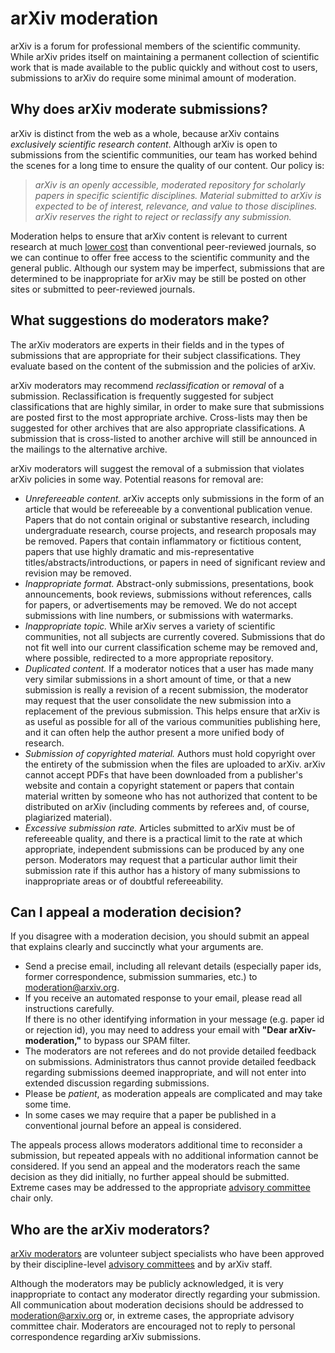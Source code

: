 arXiv moderation
===========================

arXiv is a forum for professional members of the scientific community.
While arXiv prides itself on maintaining a permanent collection of
scientific work that is made available to the public quickly and without
cost to users, submissions to arXiv do require some minimal amount of
moderation.

Why does arXiv moderate submissions?
------------------------------------

arXiv is distinct from the web as a whole, because arXiv contains
*exclusively scientific research content*. Although arXiv is open to
submissions from the scientific communities, our team has worked behind
the scenes for a long time to ensure the quality of our content. Our
policy is:

> *arXiv is an openly accessible, moderated repository for scholarly
> papers in specific scientific disciplines. Material submitted to arXiv
> is expected to be of interest, relevance, and value to those
> disciplines. arXiv reserves the right to reject or reclassify any
> submission.*

Moderation helps to ensure that arXiv content is relevant to current
research at much [lower
cost](http://www.cs.cornell.edu/~ginsparg/physics/blurb/pg02pr.html) than
conventional peer-reviewed journals, so we can continue to offer free
access to the scientific community and the general public. Although our
system may be imperfect, submissions that are determined to be
inappropriate for arXiv may be still be posted on other sites or
submitted to peer-reviewed journals.

What suggestions do moderators make?
------------------------------------

The arXiv moderators are experts in their fields and in the types of
submissions that are appropriate for their subject classifications. They
evaluate based on the content of the submission and the policies of
arXiv.

arXiv moderators may recommend *reclassification* or *removal* of a
submission. Reclassification is frequently suggested for subject
classifications that are highly similar, in order to make sure that
submissions are posted first to the most appropriate archive.
Cross-lists may then be suggested for other archives that are also
appropriate classifications. A submission that is cross-listed to
another archive will still be announced in the mailings to the
alternative archive.

arXiv moderators will suggest the removal of a submission that violates
arXiv policies in some way. Potential reasons for removal are:

-   *Unrefereeable content.* arXiv accepts only submissions in the form
    of an article that would be refereeable by a conventional
    publication venue. Papers that do not contain original or
    substantive research, including undergraduate research, course
    projects, and research proposals may be removed. Papers that contain
    inflammatory or fictitious content, papers that use highly dramatic
    and mis-representative titles/abstracts/introductions, or papers in
    need of significant review and revision may be removed.
-   *Inappropriate format.* Abstract-only submissions, presentations,
    book announcements, book reviews, submissions without references,
    calls for papers, or advertisements may be removed. We do not accept
    submissions with line numbers, or submissions with watermarks.
-   *Inappropriate topic.* While arXiv serves a variety of scientific
    communities, not all subjects are currently covered. Submissions
    that do not fit well into our current classification scheme may be
    removed and, where possible, redirected to a more appropriate
    repository.
-   *Duplicated content.* If a moderator notices that a user has made
    many very similar submissions in a short amount of time, or that a
    new submission is really a revision of a recent submission, the
    moderator may request that the user consolidate the new submission
    into a replacement of the previous submission. This helps ensure
    that arXiv is as useful as possible for all of the various
    communities publishing here, and it can often help the author
    present a more unified body of research.
-   *Submission of copyrighted material.* Authors must hold copyright
    over the entirety of the submission when the files are uploaded to
    arXiv. arXiv cannot accept PDFs that have been downloaded from a
    publisher's website and contain a copyright statement or papers that
    contain material written by someone who has not authorized that
    content to be distributed on arXiv (including comments by referees
    and, of course, plagiarized material).
-   *Excessive submission rate.* Articles submitted to arXiv must be of
    refereeable quality, and there is a practical limit to the rate at
    which appropriate, independent submissions can be produced by any
    one person. Moderators may request that a particular author limit
    their submission rate if this author has a history of many
    submissions to inappropriate areas or of doubtful refereeability.

Can I appeal a moderation decision?
-----------------------------------

If you disagree with a moderation decision, you should submit an appeal
that explains clearly and succinctly what your arguments are.

-   Send a precise email, including all relevant details (especially
    paper ids, former correspondence, submission summaries, etc.) to
    <moderation@arxiv.org>.
-   If you receive an automated response to your email, please read all
    instructions carefully.  
    If there is no other identifying information in your message (e.g.
    paper id or rejection id), you may need to address your email with
    **"Dear arXiv-moderation,"** to bypass our SPAM filter.
-   The moderators are not referees and do not provide detailed feedback
    on submissions. Administrators thus cannot provide detailed feedback
    regarding submissions deemed inappropriate, and will not enter into
    extended discussion regarding submissions.
-   Please be *patient*, as moderation appeals are complicated and may
    take some time.
-   In some cases we may require that a paper be published in a
    conventional journal before an appeal is considered.

The appeals process allows moderators additional time to reconsider a
submission, but repeated appeals with no additional information cannot
be considered. If you send an appeal and the moderators reach the same
decision as they did initially, no further appeal should be submitted.
Extreme cases may be addressed to the appropriate [advisory
committee](scientific_ad_board) chair only.

Who are the arXiv moderators?
-----------------------------

[arXiv moderators](/moderators) are volunteer subject specialists who
have been approved by their discipline-level [advisory
committees](scientific_ad_board) and by arXiv staff.

Although the moderators may be publicly acknowledged, it is very
inappropriate to contact any moderator directly regarding your
submission. All communication about moderation decisions should be
addressed to <moderation@arxiv.org> or, in extreme cases, the
appropriate advisory committee chair. Moderators are encouraged not to
reply to personal correspondence regarding arXiv submissions.
